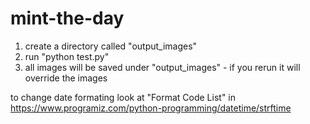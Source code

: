# mint-the-day

1. create a directory called "output_images"
2. run "python test.py"
3. all images will be saved under "output_images" - if you rerun it will override the images


to change date formating look at "Format Code List" in https://www.programiz.com/python-programming/datetime/strftime